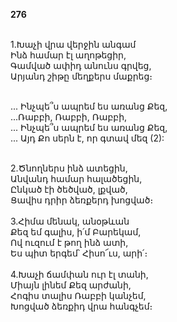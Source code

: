 **276**

\
1.Խաչի վրա վերջին անգամ\
Ինձ համար էլ աղոթեցիր,\
Գամված ափիդ անունս գրվեց,\
Արյանդ շիթը մեղքերս մաքրեց։

\
... Ինչպե՞ս ապրեմ ես առանց Քեզ,\
 ...Ռաբբի, Ռաբբի, Ռաբբի,\
... Ինչպե՞ս ապրեմ ես առանց Քեզ,\
... Այդ Քո սերն է, որ գտավ մեզ (2):

\
2.Ծնողներս ինձ ատեցին,\
Անվանդ համար հալածեցին,\
Ընկած էի ծեծված, լքված,\
Ցավիս դրիր ձեռքերդ խոցված։\
\
3.Հիմա մենակ, անօթևան\
Քեզ եմ գալիս, ի՛մ Բարեկամ,\
Ով ուզում է թող ինձ ատի,\
Ես պիտ երգեմ՝ Հիսո՜ւս, արի՛։\
\
4.Խաչի ճամփան ուր էլ տանի,\
Միայն լինեմ Քեզ արժանի,\
Հոգիս տալիս Ռաբբի կանչեմ,\
Խոցված ձեռքիդ վրա հանգչեմ։

